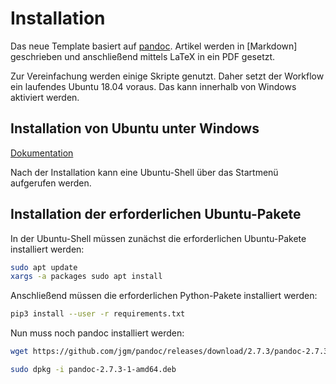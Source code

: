 # Installation

Das neue Template basiert auf [pandoc](http://pandoc.org/). Artikel werden in [Markdown] geschrieben und anschließend mittels LaTeX in ein PDF gesetzt.

Zur Vereinfachung werden einige Skripte genutzt. Daher setzt der Workflow ein laufendes Ubuntu 18.04 voraus. Das kann innerhalb von Windows aktiviert werden.

## Installation von Ubuntu unter Windows

[Dokumentation](https://docs.microsoft.com/en-us/windows/wsl/install-win10)

Nach der Installation kann eine Ubuntu-Shell über das Startmenü aufgerufen werden.

## Installation der erforderlichen Ubuntu-Pakete

In der Ubuntu-Shell müssen zunächst die erforderlichen Ubuntu-Pakete installiert werden:

```bash
sudo apt update
xargs -a packages sudo apt install
```

Anschließend müssen die erforderlichen Python-Pakete installiert werden:

```bash
pip3 install --user -r requirements.txt
```

Nun muss noch pandoc installiert werden:

```bash
wget https://github.com/jgm/pandoc/releases/download/2.7.3/pandoc-2.7.3-1-amd64.deb

sudo dpkg -i pandoc-2.7.3-1-amd64.deb
```
